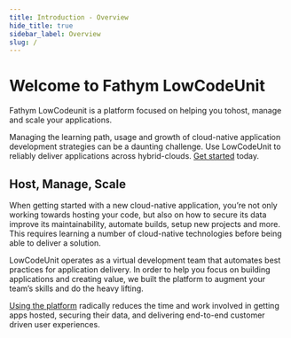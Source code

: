```yaml
---
title: Introduction - Overview
hide_title: true
sidebar_label: Overview
slug: /
---
```


# Welcome to Fathym LowCodeUnit

Fathym LowCodeunit is a platform focused on helping you tohost, manage and scale your applications.

Managing the learning path, usage and growth of cloud-native application development strategies can be a daunting challenge. Use LowCodeUnit to reliably deliver applications across hybrid-clouds. [Get started](https://www.lowcodeunit.com/dashboard) today.

## Host, Manage, Scale

When getting started with a new cloud-native application, you’re not only working towards hosting your code, but also on how to secure its data improve its maintainability, automate builds, setup new projects and more. This requires learning a number of cloud-native technologies before being able to deliver a solution.

LowCodeUnit operates as a virtual development team that automates best practices for application delivery.  In order to help you focus on building applications and creating value, we built the platform to augment your team’s skills and do the heavy lifting.

[Using the platform](https://www.lowcodeunit.com/dashboard) radically reduces the time and work involved in getting apps hosted, securing their data, and delivering end-to-end customer driven user experiences.
